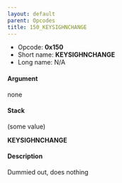 ```yaml
---
layout: default
parent: Opcodes
title: 150_KEYSIGHNCHANGE
---
```


-   Opcode: **0x150**
-   Short name: **KEYSIGHNCHANGE**
-   Long name: N/A

#### Argument

none

#### Stack

  
(some value)

**KEYSIGHNCHANGE**

#### Description

Dummied out, does nothing
